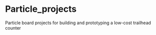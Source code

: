 # Particle_projects
 Particle board projects for building and prototyping a low-cost trailhead counter
